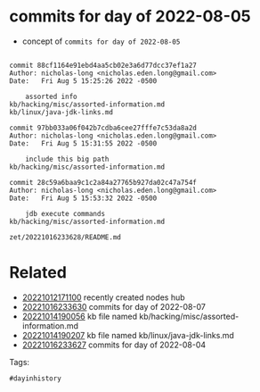 # commits for day of 2022-08-05

- concept of `commits for day of 2022-08-05`

```

commit 88cf1164e91ebd4aa5cb02e3a6d77dcc37ef1a27
Author: nicholas-long <nicholas.eden.long@gmail.com>
Date:   Fri Aug 5 15:25:26 2022 -0500

    assorted info
kb/hacking/misc/assorted-information.md
kb/linux/java-jdk-links.md

commit 97bb033a06f042b7cdba6cee27fffe7c53da8a2d
Author: nicholas-long <nicholas.eden.long@gmail.com>
Date:   Fri Aug 5 15:31:55 2022 -0500

    include this big path
kb/hacking/misc/assorted-information.md

commit 28c59a6baa9c1c2a84a27765b927da02c47a754f
Author: nicholas-long <nicholas.eden.long@gmail.com>
Date:   Fri Aug 5 15:53:32 2022 -0500

    jdb execute commands
kb/hacking/misc/assorted-information.md
```

` zet/20221016233628/README.md `

# Related

- [20221012171100](/zet/20221012171100/README.md) recently created nodes hub
- [20221016233630](/zet/20221016233630/README.md) commits for day of 2022-08-07
- [20221014190056](/zet/20221014190056/README.md) kb file named kb/hacking/misc/assorted-information.md
- [20221014190207](/zet/20221014190207/README.md) kb file named kb/linux/java-jdk-links.md
- [20221016233627](/zet/20221016233627/README.md) commits for day of 2022-08-04

Tags:

    #dayinhistory

